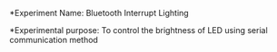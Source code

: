 *Experiment Name: Bluetooth Interrupt Lighting

*Experimental purpose: To control the brightness of LED using serial communication method
